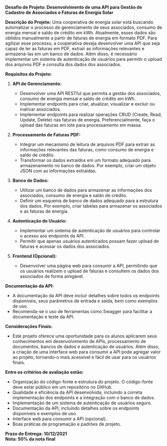 **Desafio de Projeto: Desenvolvimento de uma API para Gestão de Cadastro de Associados e Faturas de Energia Solar**

**Descrição do Projeto:**
Uma cooperativa de energia solar está buscando automatizar o processo de gerenciamento de seus associados, consumo de energia mensal e saldo de crédito em kWh. Atualmente, esses dados são obtidos manualmente a partir de faturas de energia em formato PDF. Para agilizar esse processo, a cooperativa deseja desenvolver uma API que seja capaz de ler as faturas em PDF, extrair as informações relevantes e armazená-las em um banco de dados. Além disso, é necessário implementar um sistema de autenticação de usuários para permitir o upload dos arquivos PDF e consulta dos dados dos associados.

**Requisitos do Projeto:**

1. **API de Gerenciamento:**
   - Desenvolver uma API RESTful que permita a gestão dos associados, consumo de energia mensal e saldo de crédito em kWh.
   - Implementar endpoints para criar, atualizar, visualizar e excluir ou inativar associados.
   - Implementar endpoints para realizar operações CRUD (Create, Read, Update, Delete) nas faturas de energia. Preferencialmente, faça o upload das faturas em lote para processamento em massa.

2. **Processamento de Faturas PDF:**
   - Integrar um mecanismo de leitura de arquivos PDF para extrair as informações relevantes das faturas, como consumo de energia e saldo de crédito.
   - Transformar os dados extraídos em um formato adequado para armazenamento no banco de dados. Por exemplo, criar um objeto JSON com as informações extraídas.

3. **Banco de Dados:**
   - Utilizar um banco de dados para armazenar as informações dos associados, consumo de energia e saldo de crédito.
   - Definir um esquema de banco de dados adequado para a estrutura dos dados. Por exemplo, criar tabelas para armazenar os associados e as faturas de energia.

4. **Autenticação de Usuário:**
   - Implementar um sistema de autenticação de usuários para controlar o acesso aos endpoints da API.
   - Permitir que apenas usuários autenticados possam fazer upload de faturas e acessar os dados dos associados.

5. **Frontend (Opcional):**
   - Desenvolver uma página web para consumir a API, permitindo que os usuários realizem o upload de faturas e consultem os dados dos associados de forma amigável.

**Documentação da API:**
   - A documentação da API deve incluir detalhes sobre todos os endpoints disponíveis, seus parâmetros de entrada e saída, bem como exemplos de uso.
   - Recomenda-se o uso de ferramentas como Swagger para facilitar a documentação e teste da API.

**Considerações Finais:**
 - Este projeto oferece uma oportunidade para os alunos aplicarem seus conhecimentos em desenvolvimento de APIs, processamento de documentos, bancos de dados e autenticação de usuários. Além disso, a criação de uma interface web para consumir a API pode agregar valor ao projeto, tornando-o mais acessível e fácil de usar para os usuários finais.

**Entre os critérios de avaliação estão:**
- Organização do código-fonte e estrutura do projeto. O código-fonte deve estar público em um repositório no GitHub.
- Qualidade e eficiência da API desenvolvida, incluindo a correta implementação dos endpoints e a integração com o banco de dados.
- Implementação de um sistema de autenticação de usuários seguro.
- Documentação da API, incluindo detalhes sobre os endpoints disponíveis e exemplos de uso.
- Interface web para consumir a API (opcional).
- Boas práticas de programação e padrões de projeto.

**Prazo de Entrega: 10/12/2021**\
**Nota: 50% da nota final**